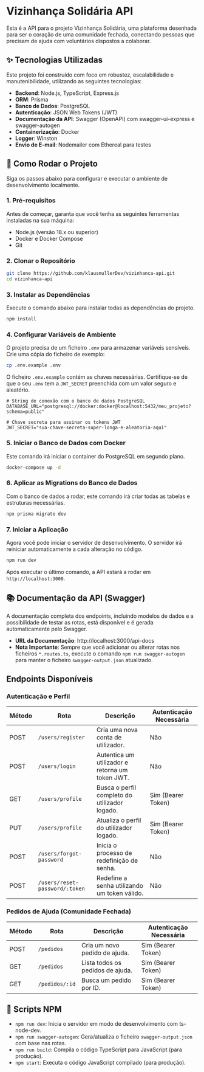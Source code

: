 # Vizinhança Solidária API

Esta é a API para o projeto Vizinhança Solidária, uma plataforma desenhada para ser o coração de uma comunidade fechada, conectando pessoas que precisam de ajuda com voluntários dispostos a colaborar.

## ✨ Tecnologias Utilizadas

Este projeto foi construído com foco em robustez, escalabilidade e manutenibilidade, utilizando as seguintes tecnologias:

- **Backend**: Node.js, TypeScript, Express.js
- **ORM**: Prisma
- **Banco de Dados**: PostgreSQL
- **Autenticação**: JSON Web Tokens (JWT)
- **Documentação da API**: Swagger (OpenAPI) com swagger-ui-express e swagger-autogen
- **Containerização**: Docker
- **Logger**: Winston
- **Envio de E-mail**: Nodemailer com Ethereal para testes

## 🚀 Como Rodar o Projeto

Siga os passos abaixo para configurar e executar o ambiente de desenvolvimento localmente.

### 1. Pré-requisitos

Antes de começar, garanta que você tenha as seguintes ferramentas instaladas na sua máquina:

- Node.js (versão 18.x ou superior)
- Docker e Docker Compose
- Git

### 2. Clonar o Repositório

```bash
git clone https://github.com/klausmullerDev/vizinhanca-api.git
cd vizinhanca-api
```

### 3. Instalar as Dependências

Execute o comando abaixo para instalar todas as dependências do projeto.

```bash
npm install
```

### 4. Configurar Variáveis de Ambiente

O projeto precisa de um ficheiro `.env` para armazenar variáveis sensíveis. Crie uma cópia do ficheiro de exemplo:

```bash
cp .env.example .env
```

O ficheiro `.env.example` contém as chaves necessárias. Certifique-se de que o seu `.env` tem a `JWT_SECRET` preenchida com um valor seguro e aleatório.

```env
# String de conexão com o banco de dados PostgreSQL
DATABASE_URL="postgresql://docker:docker@localhost:5432/meu_projeto?schema=public"

# Chave secreta para assinar os tokens JWT
JWT_SECRET="sua-chave-secreta-super-longa-e-aleatoria-aqui"
```

### 5. Iniciar o Banco de Dados com Docker

Este comando irá iniciar o container do PostgreSQL em segundo plano.

```bash
docker-compose up -d
```

### 6. Aplicar as Migrations do Banco de Dados

Com o banco de dados a rodar, este comando irá criar todas as tabelas e estruturas necessárias.

```bash
npx prisma migrate dev
```

### 7. Iniciar a Aplicação

Agora você pode iniciar o servidor de desenvolvimento. O servidor irá reiniciar automaticamente a cada alteração no código.

```bash
npm run dev
```

Após executar o último comando, a API estará a rodar em `http://localhost:3000`.

## 📚 Documentação da API (Swagger)

A documentação completa dos endpoints, incluindo modelos de dados e a possibilidade de testar as rotas, está disponível e é gerada automaticamente pelo Swagger.

- **URL da Documentação**: http://localhost:3000/api-docs
- **Nota Importante**: Sempre que você adicionar ou alterar rotas nos ficheiros `*.routes.ts`, execute o comando `npm run swagger-autogen` para manter o ficheiro `swagger-output.json` atualizado.

## Endpoints Disponíveis

### Autenticação e Perfil

| Método | Rota | Descrição | Autenticação Necessária |
|--------|------|-----------|-------------------------|
| POST | `/users/register` | Cria uma nova conta de utilizador. | Não |
| POST | `/users/login` | Autentica um utilizador e retorna um token JWT. | Não |
| GET | `/users/profile` | Busca o perfil completo do utilizador logado. | Sim (Bearer Token) |
| PUT | `/users/profile` | Atualiza o perfil do utilizador logado. | Sim (Bearer Token) |
| POST | `/users/forgot-password` | Inicia o processo de redefinição de senha. | Não |
| POST | `/users/reset-password/:token` | Redefine a senha utilizando um token válido. | Não |

### Pedidos de Ajuda (Comunidade Fechada)

| Método | Rota | Descrição | Autenticação Necessária |
|--------|------|-----------|-------------------------|
| POST | `/pedidos` | Cria um novo pedido de ajuda. | Sim (Bearer Token) |
| GET | `/pedidos` | Lista todos os pedidos de ajuda. | Sim (Bearer Token) |
| GET | `/pedidos/:id` | Busca um pedido por ID. | Sim (Bearer Token) |

## 📜 Scripts NPM

- `npm run dev`: Inicia o servidor em modo de desenvolvimento com ts-node-dev.
- `npm run swagger-autogen`: Gera/atualiza o ficheiro `swagger-output.json` com base nas rotas.
- `npm run build`: Compila o código TypeScript para JavaScript (para produção).
- `npm start`: Executa o código JavaScript compilado (para produção).